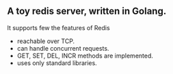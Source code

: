 ## A toy redis server, written in Golang.

It supports few the features of Redis
- reachable over TCP.
- can handle concurrent requests.
- GET, SET, DEL, INCR methods are implemented.
- uses only standard libraries.